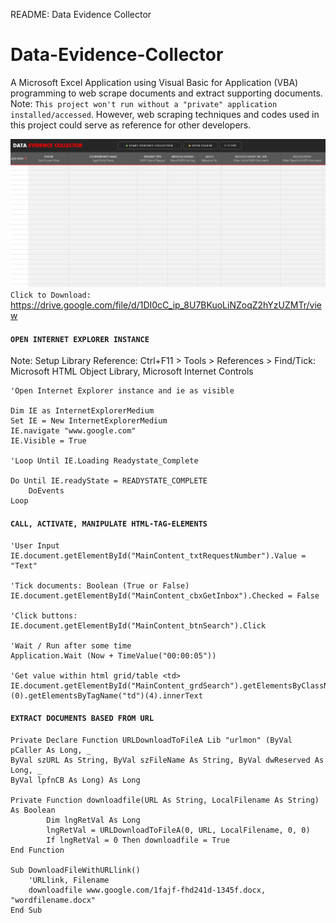 README: Data Evidence Collector
# Data-Evidence-Collector
A Microsoft Excel Application using Visual Basic for Application (VBA) programming to web scrape documents and extract supporting documents. Note: `This project won't run without a "private" application installed/accessed`. However, web scraping techniques and codes used in this project could serve as reference for other developers.

![Data-Evidence-Collector-Screenshot](https://github.com/ArielLomoctos/Visual-Basic-For-Application-Projects/blob/master/DataEvidenceCollector-Screenshot.JPG)
`Click to Download:` https://drive.google.com/file/d/1DI0cC_ip_8U7BKuoLiNZoqZ2hYzUZMTr/view

#### `OPEN INTERNET EXPLORER INSTANCE`

Note: Setup Library Reference: Ctrl+F11 > Tools > References > Find/Tick: Microsoft HTML Object Library, Microsoft Internet Controls

	'Open Internet Explorer instance and ie as visible
	
	Dim IE as InternetExplorerMedium
	Set IE = New InternetExplorerMedium
	IE.navigate "www.google.com"
	IE.Visible = True

	'Loop Until IE.Loading Readystate_Complete
	
	Do Until IE.readyState = READYSTATE_COMPLETE
		DoEvents
	Loop
	
#### `CALL, ACTIVATE, MANIPULATE HTML-TAG-ELEMENTS`

	'User Input
	IE.document.getElementById("MainContent_txtRequestNumber").Value = "Text"

	'Tick documents: Boolean (True or False)
	IE.document.getElementById("MainContent_cbxGetInbox").Checked = False

	'Click buttons:
	IE.document.getElementById("MainContent_btnSearch").Click

	'Wait / Run after some time
	Application.Wait (Now + TimeValue("00:00:05"))

	'Get value within html grid/table <td>
	IE.document.getElementById("MainContent_grdSearch").getElementsByClassName("gridDataRow")(0).getElementsByTagName("td")(4).innerText

#### `EXTRACT DOCUMENTS BASED FROM URL`

	Private Declare Function URLDownloadToFileA Lib "urlmon" (ByVal pCaller As Long, _
	ByVal szURL As String, ByVal szFileName As String, ByVal dwReserved As Long, _
	ByVal lpfnCB As Long) As Long

	Private Function downloadfile(URL As String, LocalFilename As String) As Boolean
			Dim lngRetVal As Long
			lngRetVal = URLDownloadToFileA(0, URL, LocalFilename, 0, 0)
			If lngRetVal = 0 Then downloadfile = True
	End Function

	Sub DownloadFileWithURLlink()
		'URLlink, Filename
		downloadfile www.google.com/1fajf-fhd241d-1345f.docx, "wordfilename.docx"
	End Sub
